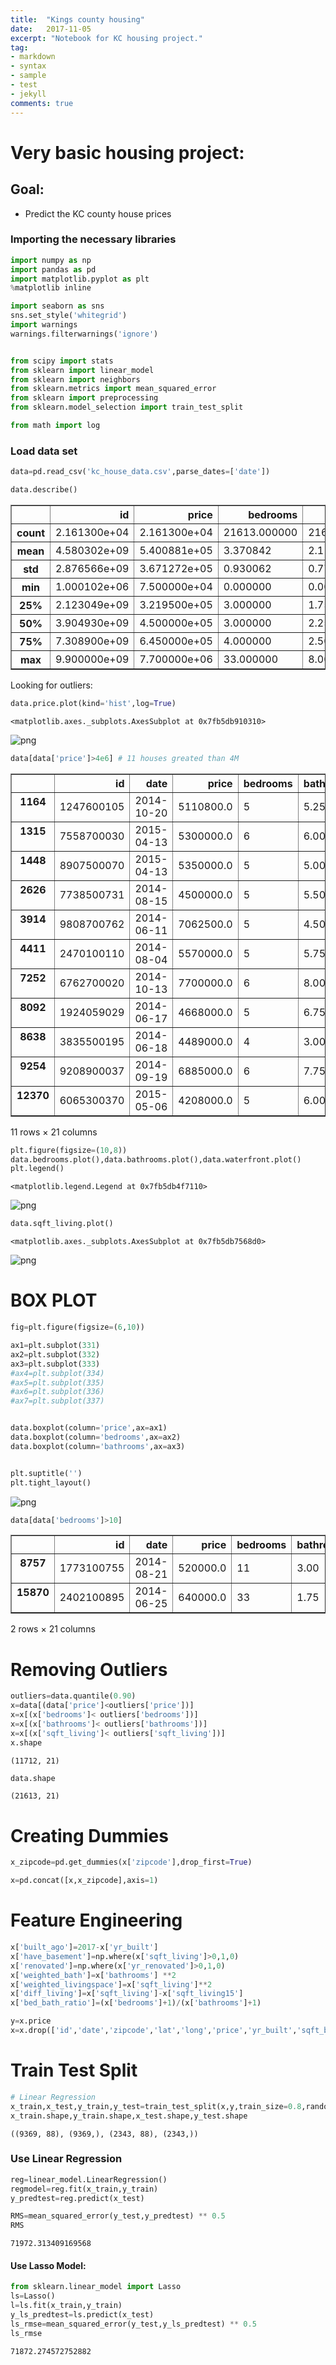 ```yaml
---
title:  "Kings county housing"
date:   2017-11-05
excerpt: "Notebook for KC housing project."
tag:
- markdown 
- syntax
- sample
- test
- jekyll
comments: true
---
```


# Very basic housing project:

## Goal:
 - Predict the KC county house prices

### Importing the  necessary libraries


```python
import numpy as np
import pandas as pd
import matplotlib.pyplot as plt
%matplotlib inline

import seaborn as sns
sns.set_style('whitegrid')
import warnings
warnings.filterwarnings('ignore')


from scipy import stats
from sklearn import linear_model
from sklearn import neighbors
from sklearn.metrics import mean_squared_error
from sklearn import preprocessing
from sklearn.model_selection import train_test_split

from math import log
```

### Load data set


```python
data=pd.read_csv('kc_house_data.csv',parse_dates=['date'])
```


```python
data.describe()
```




<div>
<style>
    .dataframe thead tr:only-child th {
        text-align: right;
    }

    .dataframe thead th {
        text-align: left;
    }

    .dataframe tbody tr th {
        vertical-align: top;
    }
</style>
<table border="1" class="dataframe">
  <thead>
    <tr style="text-align: right;">
      <th></th>
      <th>id</th>
      <th>price</th>
      <th>bedrooms</th>
      <th>bathrooms</th>
      <th>sqft_living</th>
      <th>sqft_lot</th>
      <th>floors</th>
      <th>waterfront</th>
      <th>view</th>
      <th>condition</th>
      <th>grade</th>
      <th>sqft_above</th>
      <th>sqft_basement</th>
      <th>yr_built</th>
      <th>yr_renovated</th>
      <th>zipcode</th>
      <th>lat</th>
      <th>long</th>
      <th>sqft_living15</th>
      <th>sqft_lot15</th>
    </tr>
  </thead>
  <tbody>
    <tr>
      <th>count</th>
      <td>2.161300e+04</td>
      <td>2.161300e+04</td>
      <td>21613.000000</td>
      <td>21613.000000</td>
      <td>21613.000000</td>
      <td>2.161300e+04</td>
      <td>21613.000000</td>
      <td>21613.000000</td>
      <td>21613.000000</td>
      <td>21613.000000</td>
      <td>21613.000000</td>
      <td>21613.000000</td>
      <td>21613.000000</td>
      <td>21613.000000</td>
      <td>21613.000000</td>
      <td>21613.000000</td>
      <td>21613.000000</td>
      <td>21613.000000</td>
      <td>21613.000000</td>
      <td>21613.000000</td>
    </tr>
    <tr>
      <th>mean</th>
      <td>4.580302e+09</td>
      <td>5.400881e+05</td>
      <td>3.370842</td>
      <td>2.114757</td>
      <td>2079.899736</td>
      <td>1.510697e+04</td>
      <td>1.494309</td>
      <td>0.007542</td>
      <td>0.234303</td>
      <td>3.409430</td>
      <td>7.656873</td>
      <td>1788.390691</td>
      <td>291.509045</td>
      <td>1971.005136</td>
      <td>84.402258</td>
      <td>98077.939805</td>
      <td>47.560053</td>
      <td>-122.213896</td>
      <td>1986.552492</td>
      <td>12768.455652</td>
    </tr>
    <tr>
      <th>std</th>
      <td>2.876566e+09</td>
      <td>3.671272e+05</td>
      <td>0.930062</td>
      <td>0.770163</td>
      <td>918.440897</td>
      <td>4.142051e+04</td>
      <td>0.539989</td>
      <td>0.086517</td>
      <td>0.766318</td>
      <td>0.650743</td>
      <td>1.175459</td>
      <td>828.090978</td>
      <td>442.575043</td>
      <td>29.373411</td>
      <td>401.679240</td>
      <td>53.505026</td>
      <td>0.138564</td>
      <td>0.140828</td>
      <td>685.391304</td>
      <td>27304.179631</td>
    </tr>
    <tr>
      <th>min</th>
      <td>1.000102e+06</td>
      <td>7.500000e+04</td>
      <td>0.000000</td>
      <td>0.000000</td>
      <td>290.000000</td>
      <td>5.200000e+02</td>
      <td>1.000000</td>
      <td>0.000000</td>
      <td>0.000000</td>
      <td>1.000000</td>
      <td>1.000000</td>
      <td>290.000000</td>
      <td>0.000000</td>
      <td>1900.000000</td>
      <td>0.000000</td>
      <td>98001.000000</td>
      <td>47.155900</td>
      <td>-122.519000</td>
      <td>399.000000</td>
      <td>651.000000</td>
    </tr>
    <tr>
      <th>25%</th>
      <td>2.123049e+09</td>
      <td>3.219500e+05</td>
      <td>3.000000</td>
      <td>1.750000</td>
      <td>1427.000000</td>
      <td>5.040000e+03</td>
      <td>1.000000</td>
      <td>0.000000</td>
      <td>0.000000</td>
      <td>3.000000</td>
      <td>7.000000</td>
      <td>1190.000000</td>
      <td>0.000000</td>
      <td>1951.000000</td>
      <td>0.000000</td>
      <td>98033.000000</td>
      <td>47.471000</td>
      <td>-122.328000</td>
      <td>1490.000000</td>
      <td>5100.000000</td>
    </tr>
    <tr>
      <th>50%</th>
      <td>3.904930e+09</td>
      <td>4.500000e+05</td>
      <td>3.000000</td>
      <td>2.250000</td>
      <td>1910.000000</td>
      <td>7.618000e+03</td>
      <td>1.500000</td>
      <td>0.000000</td>
      <td>0.000000</td>
      <td>3.000000</td>
      <td>7.000000</td>
      <td>1560.000000</td>
      <td>0.000000</td>
      <td>1975.000000</td>
      <td>0.000000</td>
      <td>98065.000000</td>
      <td>47.571800</td>
      <td>-122.230000</td>
      <td>1840.000000</td>
      <td>7620.000000</td>
    </tr>
    <tr>
      <th>75%</th>
      <td>7.308900e+09</td>
      <td>6.450000e+05</td>
      <td>4.000000</td>
      <td>2.500000</td>
      <td>2550.000000</td>
      <td>1.068800e+04</td>
      <td>2.000000</td>
      <td>0.000000</td>
      <td>0.000000</td>
      <td>4.000000</td>
      <td>8.000000</td>
      <td>2210.000000</td>
      <td>560.000000</td>
      <td>1997.000000</td>
      <td>0.000000</td>
      <td>98118.000000</td>
      <td>47.678000</td>
      <td>-122.125000</td>
      <td>2360.000000</td>
      <td>10083.000000</td>
    </tr>
    <tr>
      <th>max</th>
      <td>9.900000e+09</td>
      <td>7.700000e+06</td>
      <td>33.000000</td>
      <td>8.000000</td>
      <td>13540.000000</td>
      <td>1.651359e+06</td>
      <td>3.500000</td>
      <td>1.000000</td>
      <td>4.000000</td>
      <td>5.000000</td>
      <td>13.000000</td>
      <td>9410.000000</td>
      <td>4820.000000</td>
      <td>2015.000000</td>
      <td>2015.000000</td>
      <td>98199.000000</td>
      <td>47.777600</td>
      <td>-121.315000</td>
      <td>6210.000000</td>
      <td>871200.000000</td>
    </tr>
  </tbody>
</table>
</div>



Looking for outliers:


```python
data.price.plot(kind='hist',log=True)
```




    <matplotlib.axes._subplots.AxesSubplot at 0x7fb5db910310>




![png](/assets/img/output81.png)



```python
data[data['price']>4e6] # 11 houses greated than 4M
```




<div>
<style>
    .dataframe thead tr:only-child th {
        text-align: right;
    }

    .dataframe thead th {
        text-align: left;
    }

    .dataframe tbody tr th {
        vertical-align: top;
    }
</style>
<table border="1" class="dataframe">
  <thead>
    <tr style="text-align: right;">
      <th></th>
      <th>id</th>
      <th>date</th>
      <th>price</th>
      <th>bedrooms</th>
      <th>bathrooms</th>
      <th>sqft_living</th>
      <th>sqft_lot</th>
      <th>floors</th>
      <th>waterfront</th>
      <th>view</th>
      <th>...</th>
      <th>grade</th>
      <th>sqft_above</th>
      <th>sqft_basement</th>
      <th>yr_built</th>
      <th>yr_renovated</th>
      <th>zipcode</th>
      <th>lat</th>
      <th>long</th>
      <th>sqft_living15</th>
      <th>sqft_lot15</th>
    </tr>
  </thead>
  <tbody>
    <tr>
      <th>1164</th>
      <td>1247600105</td>
      <td>2014-10-20</td>
      <td>5110800.0</td>
      <td>5</td>
      <td>5.25</td>
      <td>8010</td>
      <td>45517</td>
      <td>2.0</td>
      <td>1</td>
      <td>4</td>
      <td>...</td>
      <td>12</td>
      <td>5990</td>
      <td>2020</td>
      <td>1999</td>
      <td>0</td>
      <td>98033</td>
      <td>47.6767</td>
      <td>-122.211</td>
      <td>3430</td>
      <td>26788</td>
    </tr>
    <tr>
      <th>1315</th>
      <td>7558700030</td>
      <td>2015-04-13</td>
      <td>5300000.0</td>
      <td>6</td>
      <td>6.00</td>
      <td>7390</td>
      <td>24829</td>
      <td>2.0</td>
      <td>1</td>
      <td>4</td>
      <td>...</td>
      <td>12</td>
      <td>5000</td>
      <td>2390</td>
      <td>1991</td>
      <td>0</td>
      <td>98040</td>
      <td>47.5631</td>
      <td>-122.210</td>
      <td>4320</td>
      <td>24619</td>
    </tr>
    <tr>
      <th>1448</th>
      <td>8907500070</td>
      <td>2015-04-13</td>
      <td>5350000.0</td>
      <td>5</td>
      <td>5.00</td>
      <td>8000</td>
      <td>23985</td>
      <td>2.0</td>
      <td>0</td>
      <td>4</td>
      <td>...</td>
      <td>12</td>
      <td>6720</td>
      <td>1280</td>
      <td>2009</td>
      <td>0</td>
      <td>98004</td>
      <td>47.6232</td>
      <td>-122.220</td>
      <td>4600</td>
      <td>21750</td>
    </tr>
    <tr>
      <th>2626</th>
      <td>7738500731</td>
      <td>2014-08-15</td>
      <td>4500000.0</td>
      <td>5</td>
      <td>5.50</td>
      <td>6640</td>
      <td>40014</td>
      <td>2.0</td>
      <td>1</td>
      <td>4</td>
      <td>...</td>
      <td>12</td>
      <td>6350</td>
      <td>290</td>
      <td>2004</td>
      <td>0</td>
      <td>98155</td>
      <td>47.7493</td>
      <td>-122.280</td>
      <td>3030</td>
      <td>23408</td>
    </tr>
    <tr>
      <th>3914</th>
      <td>9808700762</td>
      <td>2014-06-11</td>
      <td>7062500.0</td>
      <td>5</td>
      <td>4.50</td>
      <td>10040</td>
      <td>37325</td>
      <td>2.0</td>
      <td>1</td>
      <td>2</td>
      <td>...</td>
      <td>11</td>
      <td>7680</td>
      <td>2360</td>
      <td>1940</td>
      <td>2001</td>
      <td>98004</td>
      <td>47.6500</td>
      <td>-122.214</td>
      <td>3930</td>
      <td>25449</td>
    </tr>
    <tr>
      <th>4411</th>
      <td>2470100110</td>
      <td>2014-08-04</td>
      <td>5570000.0</td>
      <td>5</td>
      <td>5.75</td>
      <td>9200</td>
      <td>35069</td>
      <td>2.0</td>
      <td>0</td>
      <td>0</td>
      <td>...</td>
      <td>13</td>
      <td>6200</td>
      <td>3000</td>
      <td>2001</td>
      <td>0</td>
      <td>98039</td>
      <td>47.6289</td>
      <td>-122.233</td>
      <td>3560</td>
      <td>24345</td>
    </tr>
    <tr>
      <th>7252</th>
      <td>6762700020</td>
      <td>2014-10-13</td>
      <td>7700000.0</td>
      <td>6</td>
      <td>8.00</td>
      <td>12050</td>
      <td>27600</td>
      <td>2.5</td>
      <td>0</td>
      <td>3</td>
      <td>...</td>
      <td>13</td>
      <td>8570</td>
      <td>3480</td>
      <td>1910</td>
      <td>1987</td>
      <td>98102</td>
      <td>47.6298</td>
      <td>-122.323</td>
      <td>3940</td>
      <td>8800</td>
    </tr>
    <tr>
      <th>8092</th>
      <td>1924059029</td>
      <td>2014-06-17</td>
      <td>4668000.0</td>
      <td>5</td>
      <td>6.75</td>
      <td>9640</td>
      <td>13068</td>
      <td>1.0</td>
      <td>1</td>
      <td>4</td>
      <td>...</td>
      <td>12</td>
      <td>4820</td>
      <td>4820</td>
      <td>1983</td>
      <td>2009</td>
      <td>98040</td>
      <td>47.5570</td>
      <td>-122.210</td>
      <td>3270</td>
      <td>10454</td>
    </tr>
    <tr>
      <th>8638</th>
      <td>3835500195</td>
      <td>2014-06-18</td>
      <td>4489000.0</td>
      <td>4</td>
      <td>3.00</td>
      <td>6430</td>
      <td>27517</td>
      <td>2.0</td>
      <td>0</td>
      <td>0</td>
      <td>...</td>
      <td>12</td>
      <td>6430</td>
      <td>0</td>
      <td>2001</td>
      <td>0</td>
      <td>98004</td>
      <td>47.6208</td>
      <td>-122.219</td>
      <td>3720</td>
      <td>14592</td>
    </tr>
    <tr>
      <th>9254</th>
      <td>9208900037</td>
      <td>2014-09-19</td>
      <td>6885000.0</td>
      <td>6</td>
      <td>7.75</td>
      <td>9890</td>
      <td>31374</td>
      <td>2.0</td>
      <td>0</td>
      <td>4</td>
      <td>...</td>
      <td>13</td>
      <td>8860</td>
      <td>1030</td>
      <td>2001</td>
      <td>0</td>
      <td>98039</td>
      <td>47.6305</td>
      <td>-122.240</td>
      <td>4540</td>
      <td>42730</td>
    </tr>
    <tr>
      <th>12370</th>
      <td>6065300370</td>
      <td>2015-05-06</td>
      <td>4208000.0</td>
      <td>5</td>
      <td>6.00</td>
      <td>7440</td>
      <td>21540</td>
      <td>2.0</td>
      <td>0</td>
      <td>0</td>
      <td>...</td>
      <td>12</td>
      <td>5550</td>
      <td>1890</td>
      <td>2003</td>
      <td>0</td>
      <td>98006</td>
      <td>47.5692</td>
      <td>-122.189</td>
      <td>4740</td>
      <td>19329</td>
    </tr>
  </tbody>
</table>
<p>11 rows × 21 columns</p>
</div>




```python
plt.figure(figsize=(10,8))
data.bedrooms.plot(),data.bathrooms.plot(),data.waterfront.plot()
plt.legend()
```




    <matplotlib.legend.Legend at 0x7fb5db4f7110>




![png](/assets/img/output101.png)



```python
data.sqft_living.plot()
```




    <matplotlib.axes._subplots.AxesSubplot at 0x7fb5db7568d0>




![png](/assets/img/output111.png)


# BOX PLOT


```python
fig=plt.figure(figsize=(6,10))

ax1=plt.subplot(331)
ax2=plt.subplot(332)
ax3=plt.subplot(333)
#ax4=plt.subplot(334)
#ax5=plt.subplot(335)
#ax6=plt.subplot(336)
#ax7=plt.subplot(337)


data.boxplot(column='price',ax=ax1)
data.boxplot(column='bedrooms',ax=ax2)
data.boxplot(column='bathrooms',ax=ax3)


plt.suptitle('')
plt.tight_layout()
```


![png](/assets/img/output130.png)



```python
data[data['bedrooms']>10]
```




<div>
<style>
    .dataframe thead tr:only-child th {
        text-align: right;
    }

    .dataframe thead th {
        text-align: left;
    }

    .dataframe tbody tr th {
        vertical-align: top;
    }
</style>
<table border="1" class="dataframe">
  <thead>
    <tr style="text-align: right;">
      <th></th>
      <th>id</th>
      <th>date</th>
      <th>price</th>
      <th>bedrooms</th>
      <th>bathrooms</th>
      <th>sqft_living</th>
      <th>sqft_lot</th>
      <th>floors</th>
      <th>waterfront</th>
      <th>view</th>
      <th>...</th>
      <th>grade</th>
      <th>sqft_above</th>
      <th>sqft_basement</th>
      <th>yr_built</th>
      <th>yr_renovated</th>
      <th>zipcode</th>
      <th>lat</th>
      <th>long</th>
      <th>sqft_living15</th>
      <th>sqft_lot15</th>
    </tr>
  </thead>
  <tbody>
    <tr>
      <th>8757</th>
      <td>1773100755</td>
      <td>2014-08-21</td>
      <td>520000.0</td>
      <td>11</td>
      <td>3.00</td>
      <td>3000</td>
      <td>4960</td>
      <td>2.0</td>
      <td>0</td>
      <td>0</td>
      <td>...</td>
      <td>7</td>
      <td>2400</td>
      <td>600</td>
      <td>1918</td>
      <td>1999</td>
      <td>98106</td>
      <td>47.5560</td>
      <td>-122.363</td>
      <td>1420</td>
      <td>4960</td>
    </tr>
    <tr>
      <th>15870</th>
      <td>2402100895</td>
      <td>2014-06-25</td>
      <td>640000.0</td>
      <td>33</td>
      <td>1.75</td>
      <td>1620</td>
      <td>6000</td>
      <td>1.0</td>
      <td>0</td>
      <td>0</td>
      <td>...</td>
      <td>7</td>
      <td>1040</td>
      <td>580</td>
      <td>1947</td>
      <td>0</td>
      <td>98103</td>
      <td>47.6878</td>
      <td>-122.331</td>
      <td>1330</td>
      <td>4700</td>
    </tr>
  </tbody>
</table>
<p>2 rows × 21 columns</p>
</div>



# Removing Outliers


```python
outliers=data.quantile(0.90)
x=data[(data['price']<outliers['price'])]
x=x[(x['bedrooms']< outliers['bedrooms'])]
x=x[(x['bathrooms']< outliers['bathrooms'])]
x=x[(x['sqft_living']< outliers['sqft_living'])]
x.shape
```




    (11712, 21)




```python
data.shape
```




    (21613, 21)



# Creating Dummies


```python
x_zipcode=pd.get_dummies(x['zipcode'],drop_first=True)
```


```python
x=pd.concat([x,x_zipcode],axis=1)
```

# Feature Engineering


```python
x['built_ago']=2017-x['yr_built']
x['have_basement']=np.where(x['sqft_living']>0,1,0)
x['renovated']=np.where(x['yr_renovated']>0,1,0)
x['weighted_bath']=x['bathrooms'] **2
x['weighted_livingspace']=x['sqft_living']**2
x['diff_living']=x['sqft_living']-x['sqft_living15']
x['bed_bath_ratio']=(x['bedrooms']+1)/(x['bathrooms']+1)
```


```python
y=x.price
x=x.drop(['id','date','zipcode','lat','long','price','yr_built','sqft_basement','bathrooms'],axis=1) # all of them id date zipcode lat long price yr_renovated yr_built sqft_basement bathrooms grade
```

# Train Test Split


```python
# Linear Regression
x_train,x_test,y_train,y_test=train_test_split(x,y,train_size=0.8,random_state=42)
x_train.shape,y_train.shape,x_test.shape,y_test.shape
```




    ((9369, 88), (9369,), (2343, 88), (2343,))



### Use Linear Regression


```python
reg=linear_model.LinearRegression()
regmodel=reg.fit(x_train,y_train)
y_predtest=reg.predict(x_test)
```


```python
RMS=mean_squared_error(y_test,y_predtest) ** 0.5
RMS
```




    71972.313409169568



####  Use Lasso Model:


```python
from sklearn.linear_model import Lasso
ls=Lasso()
l=ls.fit(x_train,y_train)
y_ls_predtest=ls.predict(x_test)
ls_rmse=mean_squared_error(y_test,y_ls_predtest) ** 0.5
ls_rmse
```




    71872.274572752882


